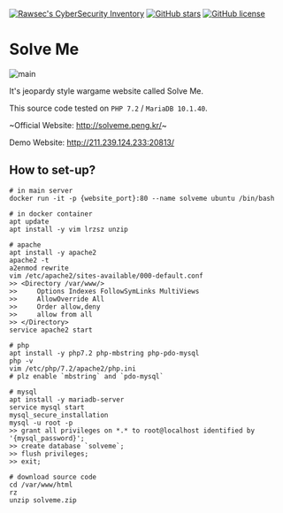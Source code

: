 [![Rawsec's CyberSecurity Inventory](https://inventory.rawsec.ml/img/badges/Rawsec-inventoried-FF5050_flat.svg)](https://inventory.rawsec.ml/ctf_platforms.html#Solve%20Me)
[![GitHub stars](https://img.shields.io/github/stars/safflower/solve-me.svg)](https://github.com/safflower/solve-me/stargazers)
[![GitHub license](https://img.shields.io/github/license/safflower/solve-me.svg)](https://github.com/safflower/solve-me/blob/master/LICENSE)

# Solve Me

![main](https://i.imgur.com/JaxGpfV.png)

It's jeopardy style wargame website called Solve Me.

This source code tested on `PHP 7.2` / `MariaDB 10.1.40`.

~Official Website: <http://solveme.peng.kr/>~

Demo Website: <http://211.239.124.233:20813/>


## How to set-up?

```
# in main server
docker run -it -p {website_port}:80 --name solveme ubuntu /bin/bash
```

```
# in docker container
apt update
apt install -y vim lrzsz unzip

# apache
apt install -y apache2
apache2 -t
a2enmod rewrite
vim /etc/apache2/sites-available/000-default.conf
>> <Directory /var/www/>
>>     Options Indexes FollowSymLinks MultiViews
>>     AllowOverride All
>>     Order allow,deny
>>     allow from all
>> </Directory>
service apache2 start

# php
apt install -y php7.2 php-mbstring php-pdo-mysql
php -v
vim /etc/php/7.2/apache2/php.ini
# plz enable `mbstring` and `pdo-mysql`

# mysql
apt install -y mariadb-server
service mysql start
mysql_secure_installation
mysql -u root -p
>> grant all privileges on *.* to root@localhost identified by '{mysql_password}';
>> create database `solveme`;
>> flush privileges;
>> exit;

# download source code
cd /var/www/html
rz
unzip solveme.zip
```
